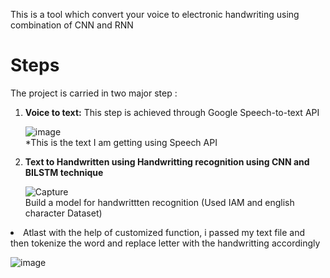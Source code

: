 This is a tool which convert your voice to electronic handwriting using combination of CNN and RNN

<h1>Steps</h1>
The project is carried in two major step :
<ol>
  <li><b>Voice to text:</b> This step is achieved through Google Speech-to-text API</li>
  
  ![image](https://user-images.githubusercontent.com/46483403/123950227-13db8080-d9c1-11eb-89e8-336b506b8ee3.png)
 <br>
  *This is the text I am getting using Speech API

  <li><b>Text to Handwritten using Handwritting recognition using CNN and BILSTM technique</b></li>
    

![Capture](https://user-images.githubusercontent.com/46483403/123950565-746abd80-d9c1-11eb-9029-4cfc766e62d2.PNG)
<br>Build a model for handwrittten recognition (Used IAM and english character Dataset)
  </ol>
 <li> Atlast with the help of customized function, i passed my text file and then tokenize the word and replace letter with the handwritting accordingly</li>
  
  ![image](https://user-images.githubusercontent.com/46483403/123950999-ecd17e80-d9c1-11eb-8466-db4ba56a00fe.png)
